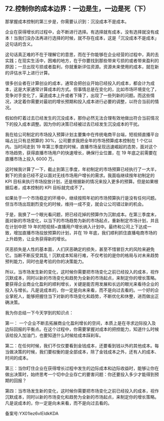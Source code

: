 ## 72.控制你的成本边界：一边是生，一边是死（下）
那掌握成本控制的第三步是，你需要认识到：沉没成本不是成本。


企业在获得增长的过程中，会不断进行选择。有选择就有成本，没有选择就没有成本！当我们没办法再进行选择的时候，就不存在成本，这是「沉没成本不是成本」这句话的含义。


这句话真正难的不在于理解它的意思，而在于你能够在企业经营的过程中，真的去实践；在现实生活中，困难的地方，在于你要找到那些带来亏损的或者带来盈利的原因；一旦出现亏损或者盈利，你就重新评估资源。资源未来使用的成本，就在新的评估水平上进行计算。


很多创业者在计算创业的成本，通常会把创业开始已经投入的成本，都会计为成本，这是大家通常计算成本的方式。但事情总是在变化的，比如市场环境变化了，竞争对手变化了，渠道成本上升或者下降了，出现了一些列新的问题。而这些情况，决定着你需要对最初的增长预期和投入成本进行必要的调整，以符合当前的情况。 


假如你盯着过去已经发生的沉没成本，那你必然无法合理有效地做出符合当前情况下的投入成本调整。因为你的决策已经被过去已经发生沉没成本的干扰。


我在给公司制定的市场投入预算计划主要集中在传统电商平台端，短视频直播平台端占比只有总预算的 30%，公司要求我把全年的市场预算成本控制在 1 个亿以内。当时间走到 19 年第三季度的时候，直播市场呈现迅速崛起的态势，面对这个市场趋势，获得直播市场用户的快速增长，确保行业位置，在 19 年底之前需要在直播市场上投入 6000 万。


这时候我计算了一下，截止到第三季度，年初制定的市场预算已经执行了一大半，剩下的资金已经不足以面对无线市场用户增长的需求。我面临继续按年初制定的 KPI 目标来执行市场投放计划，还是根据新的情况来投入更多的预算。但是如果根据后者，成本控制的 KPI 目标就完成不了。


如果处于一个市场稳定的环境中，继续按照年初的市场预算执行是没有任何问题。但当市场出现剧烈变化的时候，维持一成不变，就会让公司错过新的机会。


于是，我换了一个眼光看问题，把已经花掉的预算作为沉默成本。在第三季度末，面对新的市场变化，以当下的市场趋势为新的市场起点，重新制定市场计划，并且在计划中把 19 年的短视频+直播用户增长纳入计划中。最终和公司上下达成一致，增加直播市场投放预算的计划，并在 19 年底，我们顺利抓住直播电商市场的上升趋势，让业务获得新的增长。


厌恶损失是人性的基本面，人们厌恶确定的损失，甚至不惜冒巨大的风险来避免它。当断不断反受其乱！沉默成本知易行难，不仅考验的是你的格局与对未来趋势预判能力，同时也是考验的你的决策能力。


所以，当市场发生新的变化，这时候你需要把市场变化之前已经投入的成本，视作沉默成本，同时以新的市场变化和趋势为全新的市场起点，来制定你的增长策略。要获得企业商业化盈利的顺利增长，关键是能否用发展和长远的眼光来看待企业的投入与增长。凡是说成本的，你一定是向未来看，而不是向过去看的。一个好的企业掌舵人，能够把握住当下对新的市场变化和趋势，不断优化和休整，进而做出正确决策。


我为你总结一下今天学到的知识点：


第一： 一个企业不断去拓展商业化盈利增长的空间，本质上是在寻求边际投入及边际回报的平衡点。在这个过程中，你需要掌握对成本的把控能力，知道什么时候该给投入加油门，也要知道什么时候给成本踩刹车。


第二：在任何时候，我们不仅仅要看到金钱成本，还要看到钱以外的其他成本。每当做决策的时候，我们要权衡的是全部成本，除了金钱成本之外，还有人的成本、时间的成本。


第三：当你盯住企业在获得增长过程中发生的边际成本和边际收益时，能够让你在做出决策时，始终思考一个切中企业存亡的要害问题：你还要投入多少才能得到预期的回报？


第四：当市场发生新的变化，这时候你需要把市场变化之前已经投入的成本，视作沉默成本，同时以新的市场变化和趋势为全新的市场起点，来制定你的增长策略。凡是说成本的，你一定是向未来看，而不是向过去看的。


备案号:YX01lez6vlEldkKDA

